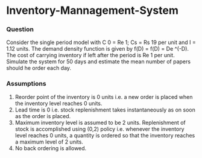 # Inventory-Mannagement-System
### Question
Consider the single period model with C 0 = Re 1; Cs = Rs 19 per unit and I = 1.12 units. The demand density function is given by f(D) = f(D) = De ^(-D). The cost of carrying inventory if left after the period is Re 1 per unit.
Simulate the system for 50 days and estimate the mean number of papers should he order each day.
### Assumptions
1.	Reorder point of the inventory is 0 units i.e. a new order is placed when the inventory level reaches 0 units.
2.	Lead time is 0 i.e. stock replenishment takes instantaneously as on soon as the order is placed.
3.	Maximum inventory level is assumed to be 2 units. Replenishment of stock is accomplished using (0,2) policy i.e. whenever the inventory level reaches 0 units, a quantity is ordered so that the inventory reaches a maximum level of 2 units. 
4.	No back ordering is allowed.
